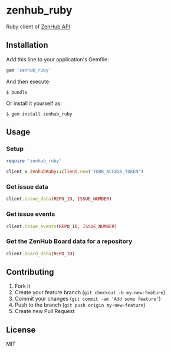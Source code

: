 # zenhub_ruby

Ruby client of [ZenHub API](https://github.com/ZenHubIO/API)

## Installation

Add this line to your application's Gemfile:

```ruby
gem 'zenhub_ruby'
```

And then execute:

    $ bundle

Or install it yourself as:

    $ gem install zenhub_ruby

## Usage

### Setup

```ruby
require 'zenhub_ruby'

client = ZenhubRuby::Client.new('YOUR_ACCESS_TOKEN')
```

### Get issue data

```ruby
client.issue_data(REPO_ID, ISSUE_NUMBER)
```

### Get issue events

```ruby
client.issue_events(REPO_ID, ISSUE_NUMBER)
```

### Get the ZenHub Board data for a repository

```ruby
client.board_data(REPO_ID)
```

## Contributing

1. Fork it
2. Create your feature branch (`git checkout -b my-new-feature`)
3. Commit your changes (`git commit -am 'Add some feature'`)
4. Push to the branch (`git push origin my-new-feature`)
5. Create new Pull Request

## License

MIT
